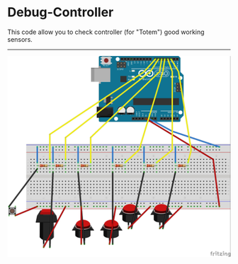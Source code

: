 # Debug-Controller
This code allow you to check controller (for "Totem") good working sensors.

***

![Plan de montage de l'arduino](https://github.com/Corinne-B/Debug-Controller/blob/master/Sketch_Debug_Joystick_Controller.jpg)
